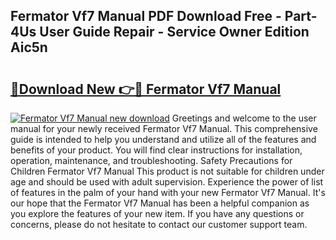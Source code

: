 ## Fermator Vf7 Manual PDF Download Free - Part-4Us User Guide Repair - Service Owner Edition Aic5n

# <h2><a href="http://cf24604.oget.top/?id=Fermator+Vf7+Manual">🔗Download New 👉🔴 Fermator Vf7 Manual</a></h2>

[![Fermator Vf7 Manual new download](https://i.imgur.com/5g1atiW.png)](http://cf24604.oget.top/?id=Fermator+Vf7+Manual)
Greetings and welcome to the user manual for your newly received Fermator Vf7 Manual. This comprehensive guide is intended to help you understand and utilize all of the features and benefits of your product. You will find clear instructions for installation, operation, maintenance, and troubleshooting. Safety Precautions for Children Fermator Vf7 Manual This product is not suitable for children under age and should be used with adult supervision. Experience the power of list of features in the palm of your hand with your new Fermator Vf7 Manual. It's our hope that the Fermator Vf7 Manual has been a helpful companion as you explore the features of your new item. If you have any questions or concerns, please do not hesitate to contact our customer support team.
